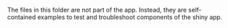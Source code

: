 The files in this folder are not part of the app. Instead, they are self-contained examples to test and troubleshoot components of the shiny app.